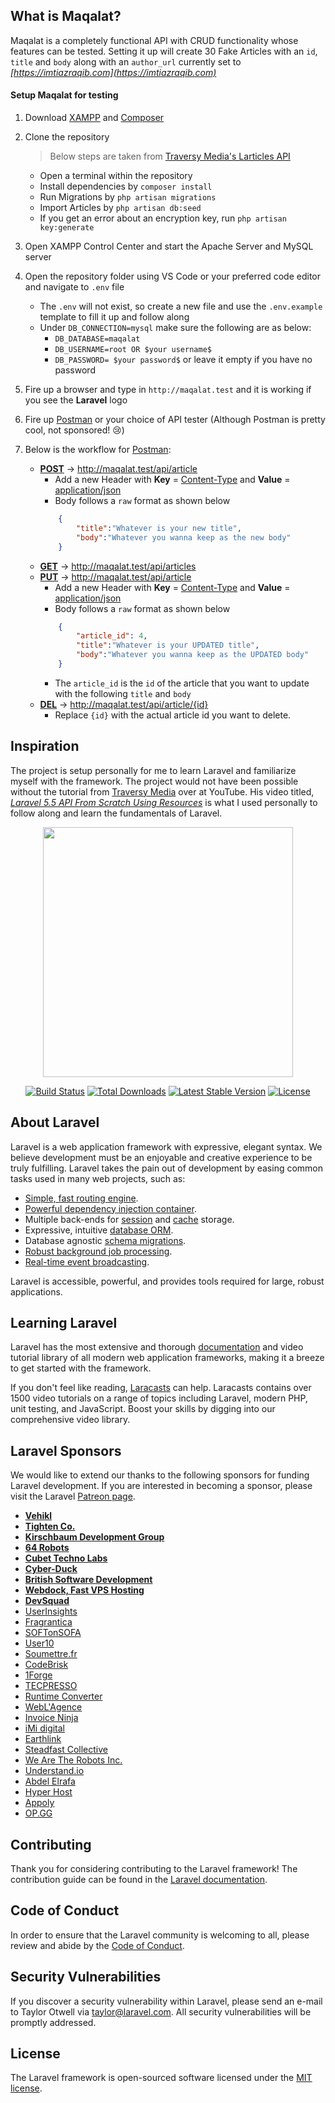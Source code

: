 ## What is Maqalat?
Maqalat is a completely functional API with CRUD functionality whose features can be tested. Setting it up will create 30 Fake Articles with an `id`, `title` and `body` along with an `author_url` currently set to *[https://imtiazraqib.com](https://imtiazraqib.com)*

#### Setup Maqalat for testing
1. Download [XAMPP](https://www.apachefriends.org/index.html) and [Composer](https://getcomposer.org/)
2. Clone the repository
    > Below steps are taken from [Traversy Media's Larticles API](https://github.com/bradtraversy/larticles_api)
    - Open a terminal within the repository
    - Install dependencies by `composer install`
    - Run Migrations by `php artisan migrations`
    - Import Articles by `php artisan db:seed`
    - If you get an error about an encryption key, run `php artisan key:generate`
3. Open XAMPP Control Center and start the Apache Server and MySQL server
4. Open the repository folder using VS Code or your preferred code editor and navigate to `.env` file
    - The `.env` will not exist, so create a new file and use the `.env.example` template to fill it up and follow along
    - Under `DB_CONNECTION=mysql` make sure the following are as below:
        - `DB_DATABASE=maqalat`
        - `DB_USERNAME=root OR $your username$`
        - `DB_PASSWORD= $your password$` or leave it empty if you have no password
        
5. Fire up a browser and type in `http://maqalat.test` and it is working if you see the **Laravel** logo
6. Fire up [Postman](https://www.getpostman.com/downloads/) or your choice of API tester (Although Postman is pretty cool, not sponsored! 😢)

7. Below is the workflow for [Postman](https://www.getpostman.com/downloads/):
    - **[POST]()**  -> http://maqalat.test/api/article
        - Add a new Header with **Key** = [Content-Type]() and **Value** = [application/json]()
        - Body follows a `raw` format as shown below
        ```json
            {
                "title":"Whatever is your new title",
                "body":"Whatever you wanna keep as the new body"
            }
        ```
    - **[GET]()**   -> http://maqalat.test/api/articles
    - **[PUT]()**   -> http://maqalat.test/api/article
        - Add a new Header with **Key** = [Content-Type]() and **Value** = [application/json]()
        - Body follows a `raw` format as shown below
        ```json
            {
                "article_id": 4,
                "title":"Whatever is your UPDATED title",
                "body":"Whatever you wanna keep as the UPDATED body"
            }
        ```
        - The `article_id` is the `id` of the article that you want to update with the following `title` and `body`
    - **[DEL]()**   -> http://maqalat.test/api/article/{id}
        - Replace `{id}` with the actual article id you want to delete.

## Inspiration
The project is setup personally for me to learn Laravel and familiarize myself with the framework. The project would not have been possible without the tutorial from [Traversy Media](https://www.youtube.com/channel/UC29ju8bIPH5as8OGnQzwJyA) over at YouTube. His video titled, *[Laravel 5.5 API From Scratch Using Resources](https://www.youtube.com/watch?v=4pc6cgisbKE)* is what I used personally to follow along and learn the fundamentals of Laravel.

<p align="center"><img src="https://res.cloudinary.com/dtfbvvkyp/image/upload/v1566331377/laravel-logolockup-cmyk-red.svg" width="400"></p>

<p align="center">
<a href="https://travis-ci.org/laravel/framework"><img src="https://travis-ci.org/laravel/framework.svg" alt="Build Status"></a>
<a href="https://packagist.org/packages/laravel/framework"><img src="https://poser.pugx.org/laravel/framework/d/total.svg" alt="Total Downloads"></a>
<a href="https://packagist.org/packages/laravel/framework"><img src="https://poser.pugx.org/laravel/framework/v/stable.svg" alt="Latest Stable Version"></a>
<a href="https://packagist.org/packages/laravel/framework"><img src="https://poser.pugx.org/laravel/framework/license.svg" alt="License"></a>
</p>

## About Laravel

Laravel is a web application framework with expressive, elegant syntax. We believe development must be an enjoyable and creative experience to be truly fulfilling. Laravel takes the pain out of development by easing common tasks used in many web projects, such as:

- [Simple, fast routing engine](https://laravel.com/docs/routing).
- [Powerful dependency injection container](https://laravel.com/docs/container).
- Multiple back-ends for [session](https://laravel.com/docs/session) and [cache](https://laravel.com/docs/cache) storage.
- Expressive, intuitive [database ORM](https://laravel.com/docs/eloquent).
- Database agnostic [schema migrations](https://laravel.com/docs/migrations).
- [Robust background job processing](https://laravel.com/docs/queues).
- [Real-time event broadcasting](https://laravel.com/docs/broadcasting).

Laravel is accessible, powerful, and provides tools required for large, robust applications.

## Learning Laravel

Laravel has the most extensive and thorough [documentation](https://laravel.com/docs) and video tutorial library of all modern web application frameworks, making it a breeze to get started with the framework.

If you don't feel like reading, [Laracasts](https://laracasts.com) can help. Laracasts contains over 1500 video tutorials on a range of topics including Laravel, modern PHP, unit testing, and JavaScript. Boost your skills by digging into our comprehensive video library.

## Laravel Sponsors

We would like to extend our thanks to the following sponsors for funding Laravel development. If you are interested in becoming a sponsor, please visit the Laravel [Patreon page](https://patreon.com/taylorotwell).

- **[Vehikl](https://vehikl.com/)**
- **[Tighten Co.](https://tighten.co)**
- **[Kirschbaum Development Group](https://kirschbaumdevelopment.com)**
- **[64 Robots](https://64robots.com)**
- **[Cubet Techno Labs](https://cubettech.com)**
- **[Cyber-Duck](https://cyber-duck.co.uk)**
- **[British Software Development](https://www.britishsoftware.co)**
- **[Webdock, Fast VPS Hosting](https://www.webdock.io/en)**
- **[DevSquad](https://devsquad.com)**
- [UserInsights](https://userinsights.com)
- [Fragrantica](https://www.fragrantica.com)
- [SOFTonSOFA](https://softonsofa.com/)
- [User10](https://user10.com)
- [Soumettre.fr](https://soumettre.fr/)
- [CodeBrisk](https://codebrisk.com)
- [1Forge](https://1forge.com)
- [TECPRESSO](https://tecpresso.co.jp/)
- [Runtime Converter](http://runtimeconverter.com/)
- [WebL'Agence](https://weblagence.com/)
- [Invoice Ninja](https://www.invoiceninja.com)
- [iMi digital](https://www.imi-digital.de/)
- [Earthlink](https://www.earthlink.ro/)
- [Steadfast Collective](https://steadfastcollective.com/)
- [We Are The Robots Inc.](https://watr.mx/)
- [Understand.io](https://www.understand.io/)
- [Abdel Elrafa](https://abdelelrafa.com)
- [Hyper Host](https://hyper.host)
- [Appoly](https://www.appoly.co.uk)
- [OP.GG](https://op.gg)

## Contributing

Thank you for considering contributing to the Laravel framework! The contribution guide can be found in the [Laravel documentation](https://laravel.com/docs/contributions).

## Code of Conduct

In order to ensure that the Laravel community is welcoming to all, please review and abide by the [Code of Conduct](https://laravel.com/docs/contributions#code-of-conduct).

## Security Vulnerabilities

If you discover a security vulnerability within Laravel, please send an e-mail to Taylor Otwell via [taylor@laravel.com](mailto:taylor@laravel.com). All security vulnerabilities will be promptly addressed.

## License

The Laravel framework is open-sourced software licensed under the [MIT license](https://opensource.org/licenses/MIT).

